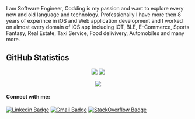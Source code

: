 I am Software Engineer, Codding is my passion and want to explore every new and old language and technology. Professionally I have more then 8 years of experince in iOS and Web application development and I worked on almost every domain of iOS app including iOT, BLE, E-Commerce, Sports Fantasy, Real Estate, Taxi Service, Food delivivery, Automobiles and many more.


## GitHub Statistics

<p align = "center">
  <img src = "https://github-readme-stats.vercel.app/api?username=varun-naharia&hide=prs&show_icons=true&count_private=true&title_color=fff&icon_color=79ff97&bg_color=151515&theme=tokyonight&line_height=40">
  <img src = "https://github-readme-stats.vercel.app/api/top-langs/?username=varun-naharia&hide=css,java,html&title_color=fff&bg_color=151515&theme=tokyonight">
</p>


<p align='center'>
  <img align='center' src="https://visitor-badge.glitch.me/badge?page_id=varun-naharia.visitor-badge">
<p/>



#### Connect with me:

[![Linkedin Badge](https://img.shields.io/badge/-LinkedIn-blue?style=flat-square&logo=Linkedin&logoColor=white&link=https://in.linkedin.com/in/varun-naharia/)](https://in.linkedin.com/in/varun-naharia)
[![Gmail Badge](https://img.shields.io/badge/-Gmail-c14438?style=flat-square&logo=Gmail&logoColor=white&link=mailto:varun.naharia@gmail.com)](mailto:varun.naharia@gmail.com)
[![StackOverflow Badge](https://cdn.sstatic.net/Sites/stackoverflow/Img/favicon.ico?v=ec617d715196&link=https://stackoverflow.com/users/3851580/varun-naharia)](https://stackoverflow.com/users/3851580/varun-naharia)

